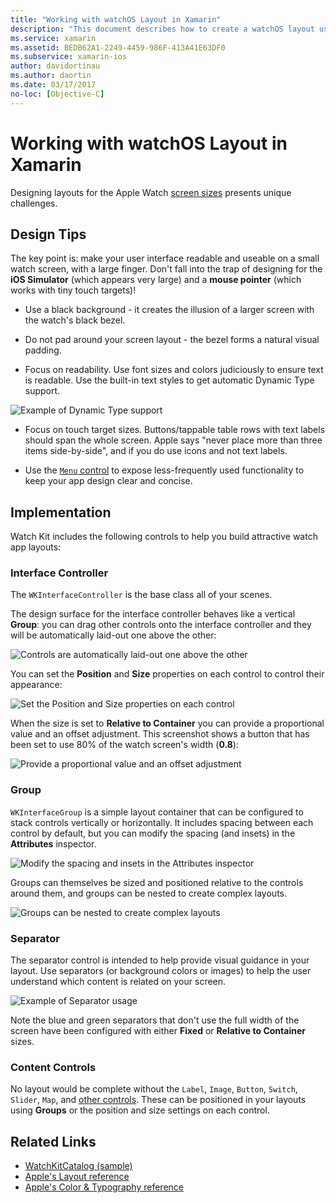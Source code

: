 ```yaml
---
title: "Working with watchOS Layout in Xamarin"
description: "This document describes how to create a watchOS layout using Xamarin. It discusses interface controllers, groups, separators, and content controls."
ms.service: xamarin
ms.assetid: BEDB62A1-2249-4459-986F-413A41E63DF0
ms.subservice: xamarin-ios
author: davidortinau
ms.author: daortin
ms.date: 03/17/2017
no-loc: [Objective-C]
---
```


# Working with watchOS Layout in Xamarin

Designing layouts for the Apple Watch
  [screen sizes](~/ios/watchos/app-fundamentals/screen-sizes.md)
  presents unique challenges.

## Design Tips

The key point is: make your user interface readable and useable
  on a small watch screen, with a large finger. Don't fall into
  the trap of designing for the **iOS Simulator** (which appears
  very large) and a **mouse pointer** (which works with tiny touch targets)!

- Use a black background - it creates the illusion of a larger
  screen with the watch's black bezel.

- Do not pad around your screen layout - the bezel forms
  a natural visual padding.

- Focus on readability. Use font sizes and colors judiciously to
  ensure text is readable. Use the built-in text styles to get
  automatic Dynamic Type support.

![Example of Dynamic Type support](layout-images/type.png)

- Focus on touch target sizes. Buttons/tappable table rows with
  text labels should span the whole screen. Apple says
  "never place more than three items side-by-side", and if you do
  use icons and not text labels.

- Use the [`Menu` control](~/ios/watchos/user-interface/menu.md) to
  expose less-frequently used functionality to keep your app
  design clear and concise.

## Implementation

Watch Kit includes the following controls to help you
  build attractive watch app layouts:

### Interface Controller

The `WKInterfaceController` is the base class all
  of your scenes.

The design surface for the interface controller behaves
  like a vertical **Group**: you can drag other controls
  onto the interface controller and they will be
  automatically laid-out one above the other:

![Controls are automatically laid-out one above the other](layout-images/controller-scene.png)

You can set the **Position** and **Size** properties
  on each control to control their appearance:

![Set the Position and Size properties on each control](layout-images/positionsize-attributes.png)

When the size is set to **Relative to Container**
  you can provide a proportional value and an offset
  adjustment. This screenshot shows a button that has
  been set to use 80% of the watch screen's width (**0.8**):

![Provide a proportional value and an offset adjustment](layout-images/button-attributes.png)

### Group

`WKInterfaceGroup` is a simple layout container that
  can be configured to stack controls vertically or
  horizontally. It includes spacing between each control
  by default, but you can modify the spacing (and insets)
  in the **Attributes** inspector.

![Modify the spacing and insets in the Attributes inspector](layout-images/group-attributes.png)

Groups can themselves be sized and positioned relative
  to the controls around them, and groups can be nested
  to create complex layouts.

![Groups can be nested to create complex layouts](layout-images/group-scene.png)

### Separator

The separator control is intended to help provide
  visual guidance in your layout. Use separators
  (or background colors or images) to help the user
  understand which content is related on your screen.

![Example of Separator usage](layout-images/separator-scene.png)

Note the blue and green separators that don't use the full width
  of the screen have been configured with either
  **Fixed** or **Relative to Container** sizes.

### Content Controls

No layout would be complete without the `Label`, `Image`,
  `Button`, `Switch`, `Slider`, `Map`, and
  [other controls](~/ios/watchos/user-interface/index.md).
  These can be positioned in your layouts using **Groups**
  or the position and size settings on each control.

## Related Links

- [WatchKitCatalog (sample)](/samples/xamarin/ios-samples/watchos-watchkitcatalog)
- [Apple's Layout reference](https://developer.apple.com/library/prerelease/ios/documentation/UserExperience/Conceptual/WatchHumanInterfaceGuidelines/Layout.html)
- [Apple's Color & Typography reference](https://developer.apple.com/library/prerelease/ios/documentation/UserExperience/Conceptual/WatchHumanInterfaceGuidelines/ColorandTypography.html)